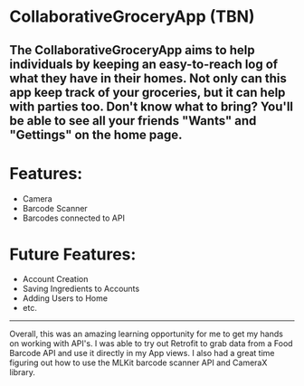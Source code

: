 # CollaborativeGroceryApp (TBN)

## The CollaborativeGroceryApp aims to help individuals by keeping an easy-to-reach log of what they have in their homes. Not only can this app keep track of your groceries, but it can help with parties too. Don't know what to bring? You'll be able to see all your friends "Wants" and "Gettings" on the home page.

# Features:
- Camera 
- Barcode Scanner
- Barcodes connected to API

# Future Features:
- Account Creation
- Saving Ingredients to Accounts
- Adding Users to Home
- etc.

---

Overall, this was an amazing learning opportunity for me to get my hands on working with API's. I was able to try out Retrofit to grab data from a Food Barcode API and use it directly in my App views. I also had a great time figuring out how to use the MLKit barcode scanner API and CameraX library.

